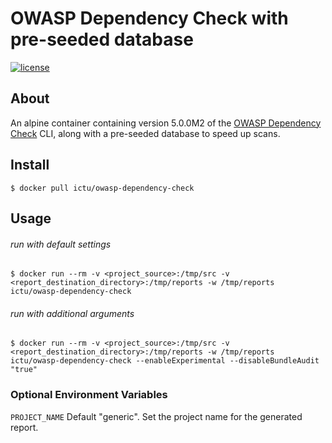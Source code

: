 # OWASP Dependency Check with pre-seeded database

 [![license](https://img.shields.io/badge/license-MIT-blue.svg?style=plastic)](https://github.com/ICTU/owasp-dependency-check/blob/master/LICENSE)

## About

An alpine container containing version 5.0.0M2 of the [OWASP Dependency Check](https://www.owasp.org/index.php/OWASP_Dependency_Check) CLI, along with a pre-seeded database to speed up scans.

## Install

`$ docker pull ictu/owasp-dependency-check`

## Usage

###### run with default settings

`$ docker run --rm -v <project_source>:/tmp/src -v <report_destination_directory>:/tmp/reports -w /tmp/reports ictu/owasp-dependency-check`

###### run with additional arguments

`$ docker run --rm -v <project_source>:/tmp/src -v <report_destination_directory>:/tmp/reports -w /tmp/reports ictu/owasp-dependency-check --enableExperimental --disableBundleAudit "true"`

### Optional Environment Variables

`PROJECT_NAME` Default "generic". Set the project name for the generated report.

